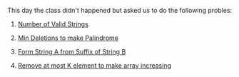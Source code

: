 This day the class didn't happened but asked us to do the following probles:


1) [Number of Valid Strings](https://leetcode.com/discuss/interview-question/353317/Google-or-Onsite-or-Number-of-Valid-Strings)

2) [Min Deletions to make Palindrome](https://leetcode.com/discuss/interview-question/371677/Google-or-Onsite-or-Min-Deletions-to-Make-Palindrome)

3) [Form String A from Suffix of String B](https://leetcode.com/discuss/interview-question/365191/Google-or-Onsite-or-Form-String-A-from-suffix-of-String-B)

4) [Remove at most K element to make array increasing](https://leetcode.com/discuss/interview-question/412366/Google-or-Onsite-or-Remove-at-most-K-element-to-make-array-increasing)
